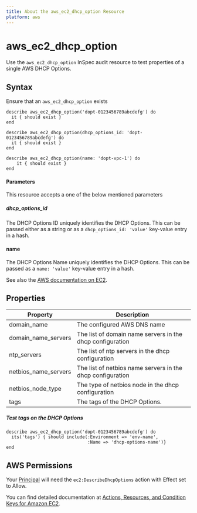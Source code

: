 ```yaml
---
title: About the aws_ec2_dhcp_option Resource
platform: aws
---
```


# aws\_ec2\_dhcp\_option

Use the `aws_ec2_dhcp_option` InSpec audit resource to test properties of a single AWS DHCP Options.

## Syntax

Ensure that an `aws_ec2_dhcp_option` exists

    describe aws_ec2_dhcp_option('dopt-0123456789abcdefg') do
      it { should exist }
    end

    describe aws_ec2_dhcp_option(dhcp_options_id: 'dopt-0123456789abcdefg') do
      it { should exist }
    end

    describe aws_ec2_dhcp_option(name: 'dopt-vpc-1') do
        it { should exist }
    end

#### Parameters
This resource accepts a one of the below mentioned parameters

##### dhcp\_options\_id 

The DHCP Options ID uniquely identifies the DHCP Options.
This can be passed either as a string or as a `dhcp_options_id: 'value'` key-value entry in a hash.

#### name 

The DHCP Options Name uniquely identifies the DHCP Options.
This can be passed as a `name: 'value'` key-value entry in a hash.

See also the [AWS documentation on EC2](https://docs.aws.amazon.com/AWSEC2/latest/APIReference/API_DescribeDhcpOptions.html).

## Properties

| Property | Description |
| --- | --- |
| domain_name | The configured AWS DNS name |
| domain_name_servers | The list of domain name servers in the dhcp configuration |
| ntp_servers | The list of ntp servers in the dhcp configuration |
| netbios_name_servers | The list of netbios name servers in the dhcp configuration |
| netbios_node_type | The type of netbios node in the dhcp configuration |
| tags | The tags of the DHCP Options. |


##### Test tags on the DHCP Options
    describe aws_ec2_dhcp_option('dopt-0123456789abcdefg') do
      its('tags') { should include(:Environment => 'env-name',
                                   :Name => 'dhcp-options-name')}
    end

## AWS Permissions

Your [Principal](https://docs.aws.amazon.com/IAM/latest/UserGuide/intro-structure.html#intro-structure-principal) will need the `ec2:DescribeDhcpOptions` action with Effect set to Allow.

You can find detailed documentation at [Actions, Resources, and Condition Keys for Amazon EC2](https://docs.aws.amazon.com/IAM/latest/UserGuide/list_amazonec2.html).
